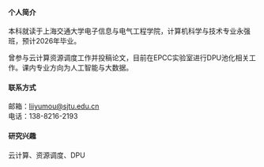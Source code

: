#### 个人简介
本科就读于上海交通大学电子信息与电气工程学院，计算机科学与技术专业永强班，预计2026年毕业。

曾参与云计算资源调度工作并投稿论文，目前在EPCC实验室进行DPU池化相关工作。课内专业方向为人工智能与大数据。

#### 联系方式
邮箱：<span>liiyumou@sjtu.edu.cn</span>
<br>
电话：138-8216-2193

#### 研究兴趣
云计算、资源调度、DPU


